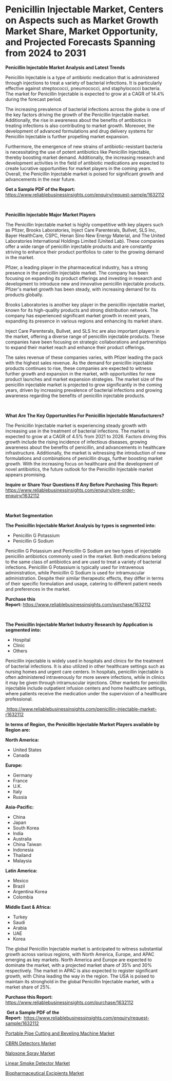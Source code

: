 <p><h1>Penicillin Injectable Market, Centers on Aspects such as Market Growth Market Share, Market Opportunity, and Projected Forecasts Spanning from 2024 to 2031</h1></p><p><strong>Penicillin Injectable Market Analysis and Latest Trends</strong></p>
<p><p>Penicillin Injectable is a type of antibiotic medication that is administered through injections to treat a variety of bacterial infections. It is particularly effective against streptococci, pneumococci, and staphylococci bacteria. The market for Penicillin Injectable is expected to grow at a CAGR of 14.4% during the forecast period.</p><p>The increasing prevalence of bacterial infections across the globe is one of the key factors driving the growth of the Penicillin Injectable market. Additionally, the rise in awareness about the benefits of antibiotics in treating infections is also contributing to market growth. Moreover, the development of advanced formulations and drug delivery systems for Penicillin Injectable is further propelling market expansion.</p><p>Furthermore, the emergence of new strains of antibiotic-resistant bacteria is necessitating the use of potent antibiotics like Penicillin Injectable, thereby boosting market demand. Additionally, the increasing research and development activities in the field of antibiotic medications are expected to create lucrative opportunities for market players in the coming years. Overall, the Penicillin Injectable market is poised for significant growth and advancements in the near future.</p></p>
<p><strong>Get a Sample PDF of the Report:&nbsp;</strong> <a href="https://www.reliablebusinessinsights.com/enquiry/request-sample/1632112">https://www.reliablebusinessinsights.com/enquiry/request-sample/1632112</a></p>
<p>&nbsp;</p>
<p><strong>Penicillin Injectable Major Market Players</strong></p>
<p><p>The Penicillin Injectable market is highly competitive with key players such as Pfizer, Brooks Laboratories, Inject Care Parenterals, Bullvet, SLS Inc, Bayer HealthCare, CSPC, Henan Sino New Energy Material, and The United Laboratories International Holdings Limited (United Lab). These companies offer a wide range of penicillin injectable products and are constantly striving to enhance their product portfolios to cater to the growing demand in the market.</p><p>Pfizer, a leading player in the pharmaceutical industry, has a strong presence in the penicillin injectable market. The company has been focusing on expanding its product offerings and investing in research and development to introduce new and innovative penicillin injectable products. Pfizer's market growth has been steady, with increasing demand for its products globally.</p><p>Brooks Laboratories is another key player in the penicillin injectable market, known for its high-quality products and strong distribution network. The company has experienced significant market growth in recent years, expanding its presence in various regions and enhancing its market share.</p><p>Inject Care Parenterals, Bullvet, and SLS Inc are also important players in the market, offering a diverse range of penicillin injectable products. These companies have been focusing on strategic collaborations and partnerships to expand their market reach and enhance their product offerings.</p><p>The sales revenue of these companies varies, with Pfizer leading the pack with the highest sales revenue. As the demand for penicillin injectable products continues to rise, these companies are expected to witness further growth and expansion in the market, with opportunities for new product launches and market expansion strategies. The market size of the penicillin injectable market is projected to grow significantly in the coming years, driven by increasing prevalence of bacterial infections and growing awareness regarding the benefits of penicillin injectable products.</p></p>
<p>&nbsp;</p>
<p><strong>What Are The Key Opportunities For Penicillin Injectable Manufacturers?</strong></p>
<p><p>The Penicillin Injectable market is experiencing steady growth with increasing use in the treatment of bacterial infections. The market is expected to grow at a CAGR of 4.5% from 2021 to 2026. Factors driving this growth include the rising incidence of infectious diseases, growing awareness about the benefits of penicillin, and advancements in healthcare infrastructure. Additionally, the market is witnessing the introduction of new formulations and combinations of penicillin drugs, further boosting market growth. With the increasing focus on healthcare and the development of novel antibiotics, the future outlook for the Penicillin Injectable market appears promising.</p></p>
<p><strong>Inquire or Share Your Questions If Any Before Purchasing This Report:</strong> <a href="https://www.reliablebusinessinsights.com/enquiry/pre-order-enquiry/1632112">https://www.reliablebusinessinsights.com/enquiry/pre-order-enquiry/1632112</a></p>
<p>&nbsp;</p>
<p><strong>Market Segmentation</strong></p>
<p><strong>The Penicillin Injectable Market Analysis by types is segmented into:</strong></p>
<p><ul><li>Penicillin G Potassium</li><li>Penicillin G Sodium</li></ul></p>
<p><p>Penicillin G Potassium and Penicillin G Sodium are two types of injectable penicillin antibiotics commonly used in the market. Both medications belong to the same class of antibiotics and are used to treat a variety of bacterial infections. Penicillin G Potassium is typically used for intravenous administration, while Penicillin G Sodium is used for intramuscular administration. Despite their similar therapeutic effects, they differ in terms of their specific formulation and usage, catering to different patient needs and preferences in the market.</p></p>
<p><strong>Purchase this Report:&nbsp;</strong><a href="https://www.reliablebusinessinsights.com/purchase/1632112">https://www.reliablebusinessinsights.com/purchase/1632112</a></p>
<p>&nbsp;</p>
<p><strong>The Penicillin Injectable Market Industry Research by Application is segmented into:</strong></p>
<p><ul><li>Hospital</li><li>Clinic</li><li>Others</li></ul></p>
<p><p>Penicillin injectable is widely used in hospitals and clinics for the treatment of bacterial infections. It is also utilized in other healthcare settings such as nursing homes and urgent care centers. In hospitals, penicillin injectable is often administered intravenously for more severe infections, while in clinics it may be given through intramuscular injections. Other markets for penicillin injectable include outpatient infusion centers and home healthcare settings, where patients receive the medication under the supervision of a healthcare professional.</p></p>
<p><a href="https://www.reliablebusinessinsights.com/penicillin-injectable-market-r1632112">&nbsp;https://www.reliablebusinessinsights.com/penicillin-injectable-market-r1632112</a></p>
<p><strong>In terms of Region, the Penicillin Injectable Market Players available by Region are:</strong></p>
<p>
    <p> <strong> North America: </strong>
        <ul>
            <li>United States</li>
            <li>Canada</li>
        </ul>
        </p> 
    <p> <strong> Europe: </strong>
        <ul>
            <li>Germany</li>
            <li>France</li>
            <li>U.K.</li>
            <li>Italy</li>
            <li>Russia</li>
        </ul>
        </p> 
    <p> <strong> Asia-Pacific: </strong>
        <ul>
            <li>China</li>
            <li>Japan</li>
            <li>South Korea</li>
            <li>India</li>
            <li>Australia</li>
            <li>China Taiwan</li>
            <li>Indonesia</li>
            <li>Thailand</li>
            <li>Malaysia</li>
        </ul>
        </p> 
    <p> <strong> Latin America: </strong>
        <ul>
            <li>Mexico</li>
            <li>Brazil</li>
            <li>Argentina Korea</li>
            <li>Colombia</li>
        </ul>
        </p> 
    <p> <strong> Middle East & Africa: </strong>
        <ul>
            <li>Turkey</li>
            <li>Saudi</li>
            <li>Arabia</li>
            <li>UAE</li>
            <li>Korea</li>
        </ul>
    </p>
    </p>
<p><p>The global Penicillin Injectable market is anticipated to witness substantial growth across various regions, with North America, Europe, and APAC emerging as key markets. North America and Europe are expected to dominate the market, with a projected market share of 35% and 30% respectively. The market in APAC is also expected to register significant growth, with China leading the way in the region. The USA is poised to maintain its stronghold in the global Penicillin Injectable market, with a market share of 25%.</p></p>
<p><strong>Purchase this Report: </strong><a href="https://www.reliablebusinessinsights.com/purchase/1632112">https://www.reliablebusinessinsights.com/purchase/1632112</a></p>
<p>&nbsp;<strong>Get a Sample PDF of the Report:&nbsp;&nbsp;</strong><a href="https://www.reliablebusinessinsights.com/enquiry/request-sample/1632112">https://www.reliablebusinessinsights.com/enquiry/request-sample/1632112</a></p>
<p><strong></strong></p>
<p><p><a href="https://medium.com/@shawnsmithv6981/portable-pipe-cutting-and-beveling-machine-market-outlook-complete-industry-analysis-2024-to-2031-3f5caacd7304">Portable Pipe Cutting and Beveling Machine Market</a></p><p><a href="https://medium.com/@codystark63/cbrn-detectors-market-research-report-market-forecast-and-growth-prospects-with-a-steady-cagr-of-763e9cb3165a">CBRN Detectors Market</a></p><p><a href="https://github.com/wrwgzwbr35/Market-Research-Report-List-2/blob/main/naloxone-spray-market.md">Naloxone Spray Market</a></p><p><a href="https://medium.com/@diegomoen/linear-smoke-detector-market-trends-and-analysis-opportunities-and-challenges-for-future-growth-427176f2bb94">Linear Smoke Detector Market</a></p><p><a href="https://github.com/mdhefjumiah/Market-Research-Report-List-2/blob/main/biopharmaceutical-excipients-market.md">Biopharmaceutical Excipients Market</a></p></p>